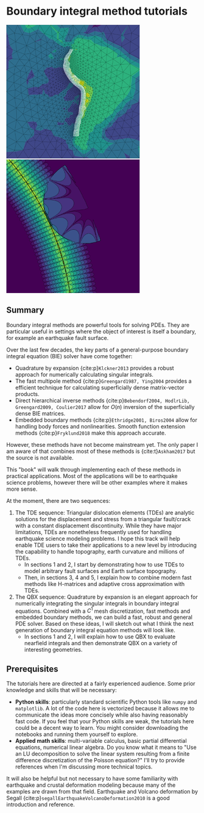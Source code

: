 Boundary integral method tutorials
============================

<img src="tdes/sa_mesh.svg" width="350px"><img src="c1qbx/qbx_single.svg" width="350px">

## Summary

Boundary integral methods are powerful tools for solving PDEs. They are particular useful in settings where the object of interest is itself a boundary, for example an earthquake fault surface. 

Over the last few decades, the key parts of a general-purpose boundary integral equation (BIE) solver have come together:

* Quadrature by expansion {cite:p}`Klckner2013` provides a robust approach for numerically calculating singular integrals.
* The fast multipole method {cite:p}`Greengard1987, Ying2004` provides a efficient technique for calculating superficially dense matrix-vector products.
* Direct hierarchical inverse methods {cite:p}`Bebendorf2004, HodlrLib, Greengard2009, Coulier2017` allow for $O(n)$ inversion of the superficially dense BIE matrices. 
* Embedded boundary methods {cite:p}`Ethridge2001, Biros2004` allow for handling body forces and nonlinearities. Smooth function extension methods {cite:p}`Fryklund2018` make this approach accurate.

However, these methods have not become mainstream yet. The only paper I am aware of that combines most of these methods is {cite:t}`Askham2017` but the source is not available.


This "book" will walk through implementing each of these methods in practical applications. Most of the applications will be to earthquake science problems, however there will be other examples where it makes more sense.

At the moment, there are two sequences:
1. The TDE sequence: Triangular dislocation elements (TDEs) are analytic solutions for the displacement and stress from a triangular fault/crack with a constant displacement discontinuity. While they have major limitations, TDEs are nonetheless frequently used for handling earthquake science modeling problems. I hope this track will help enable TDE users to take their applications to a new level by introducing the capability to handle topography, earth curvature and millions of TDEs.
    * In sections 1 and 2, I start by demonstrating how to use TDEs to model arbitrary fault surfaces and Earth surface topography. 
    * Then, in sections 3, 4 and 5, I explain how to combine modern fast methods like H-matrices and adaptive cross approximation with TDEs. 
2. The QBX sequence: Quadrature by expansion is an elegant approach for numerically integrating the singular integrals in boundary integral equations. Combined with a $C^1$ mesh discretization, fast methods and embedded boundary methods, we can build a fast, robust and general PDE solver. Based on these ideas, I will sketch out what I think the next generation of boundary integral equation methods will look like.
    * In sections 1 and 2, I will explain how to use QBX to evaluate nearfield integrals and then demonstrate QBX on a variety of interesting geometries.
    <!-- * In section 3, I will extend QBX from nearfield integrals to directly evaluating singular boundary integral equations. That will allow us to solve a BEM problem. -->
    <!-- * In section 4, I will introduce basis splines as a method for general purpose $C^1$ mesh discretization. -->
    <!-- * In section 5, I will introduce body force integrals and solve a simple time-dependent viscoelastic earthquake problem. -->

## Prerequisites

The tutorials here are directed at a fairly experienced audience. Some prior knowledge and skills that will be necessary:
* **Python skills**: particularly standard scientific Python tools like `numpy` and `matplotlib`. A lot of the code here is vectorized because it allows me to communicate the ideas more concisely while also having reasonably fast code. If you feel that your Python skills are weak, the tutorials here could be a decent way to learn. You might consider downloading the notebooks and running them yourself to explore.
* **Applied math skills**: multi-variable calculus, basic partial differential equations, numerical linear algebra. Do you know what it means to "Use an LU decomposition to solve the linear system resulting from a finite difference discretization of the Poisson equation?" I'll try to provide references when I'm discussing more technical topics.

It will also be helpful but not necessary to have some familiarity with earthquake and crustal deformation modeling because many of the examples are drawn from that field. Earthquake and Volcano deformation by Segall {cite:p}`segallEarthquakeVolcanoDeformation2010` is a good introduction and reference.
